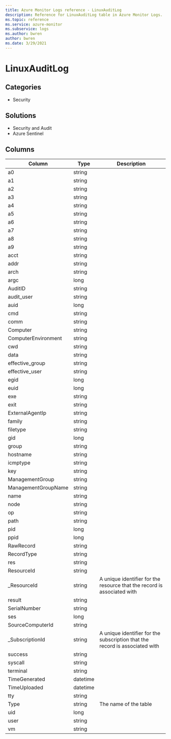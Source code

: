 ```yaml
---
title: Azure Monitor Logs reference - LinuxAuditLog
description: Reference for LinuxAuditLog table in Azure Monitor Logs.
ms.topic: reference
ms.service: azure-monitor
ms.subservice: logs
ms.author: bwren
author: bwren
ms.date: 3/29/2021
---
```


# LinuxAuditLog

 

## Categories

- Security
## Solutions

- Security and Audit
- Azure Sentinel




## Columns

|Column|Type|Description|
|---|---|---|
|a0|string||
|a1|string||
|a2|string||
|a3|string||
|a4|string||
|a5|string||
|a6|string||
|a7|string||
|a8|string||
|a9|string||
|acct|string||
|addr|string||
|arch|string||
|argc|long||
|AuditID|string||
|audit_user|string||
|auid|long||
|cmd|string||
|comm|string||
|Computer|string||
|ComputerEnvironment|string||
|cwd|string||
|data|string||
|effective_group|string||
|effective_user|string||
|egid|long||
|euid|long||
|exe|string||
|exit|string||
|ExternalAgentIp|string||
|family|string||
|filetype|string||
|gid|long||
|group|string||
|hostname|string||
|icmptype|string||
|key|string||
|ManagementGroup|string||
|ManagementGroupName|string||
|name|string||
|node|string||
|op|string||
|path|string||
|pid|long||
|ppid|long||
|RawRecord|string||
|RecordType|string||
|res|string||
|ResourceId|string||
|_ResourceId|string|A unique identifier for the resource that the record is associated with|
|result|string||
|SerialNumber|string||
|ses|long||
|SourceComputerId|string||
|_SubscriptionId|string|A unique identifier for the subscription that the record is associated with|
|success|string||
|syscall|string||
|terminal|string||
|TimeGenerated|datetime||
|TimeUploaded|datetime||
|tty|string||
|Type|string|The name of the table|
|uid|long||
|user|string||
|vm|string||
